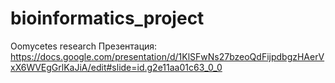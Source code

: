 # bioinformatics_project
Oomycetes research
Презентация: https://docs.google.com/presentation/d/1KlSFwNs27bzeoQdFijpdbgzHAerVxX6WVEgGrlKaJiA/edit#slide=id.g2e11aa01c63_0_0
